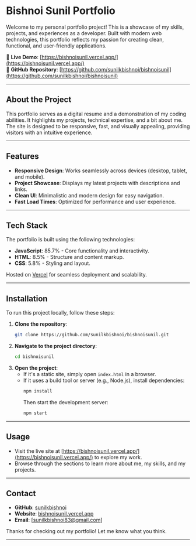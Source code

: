 # Bishnoi Sunil Portfolio

Welcome to my personal portfolio project! This is a showcase of my skills, projects, and experiences as a developer. Built with modern web technologies, this portfolio reflects my passion for creating clean, functional, and user-friendly applications.

🔗 **Live Demo**: [https://bishnoisunil.vercel.app/](https://bishnoisunil.vercel.app/)  
📂 **GitHub Repository**: [https://github.com/sunilkbishnoi/bishnoisunil](https://github.com/sunilkbishnoi/bishnoisunil)

---


## About the Project
This portfolio serves as a digital resume and a demonstration of my coding abilities. It highlights my projects, technical expertise, and a bit about me. The site is designed to be responsive, fast, and visually appealing, providing visitors with an intuitive experience.

---

## Features
- **Responsive Design**: Works seamlessly across devices (desktop, tablet, and mobile).
- **Project Showcase**: Displays my latest projects with descriptions and links.
- **Clean UI**: Minimalistic and modern design for easy navigation.
- **Fast Load Times**: Optimized for performance and user experience.

---

## Tech Stack
The portfolio is built using the following technologies:

- **JavaScript**: 85.7% - Core functionality and interactivity.
- **HTML**: 8.5% - Structure and content markup.
- **CSS**: 5.8% - Styling and layout.

Hosted on [Vercel](https://vercel.com/) for seamless deployment and scalability.

---

## Installation
To run this project locally, follow these steps:

1. **Clone the repository**:
   ```bash
   git clone https://github.com/sunilkbishnoi/bishnoisunil.git
   ```
2. **Navigate to the project directory**:
   ```bash
   cd bishnoisunil
   ```
3. **Open the project**:
   - If it's a static site, simply open `index.html` in a browser.
   - If it uses a build tool or server (e.g., Node.js), install dependencies:
     ```bash
     npm install
     ```
     Then start the development server:
     ```bash
     npm start
     ```

---

## Usage
- Visit the live site at [https://bishnoisunil.vercel.app/](https://bishnoisunil.vercel.app/) to explore my work.
- Browse through the sections to learn more about me, my skills, and my projects.

---

## Contact
- **GitHub**: [sunilkbishnoi](https://github.com/sunilkbishnoi)
- **Website**: [bishnoisunil.vercel.app](https://bishnoisunil.vercel.app/)
- **Email**: [sunilkbishnoi83@gmail.com]

Thanks for checking out my portfolio! Let me know what you think.

---

